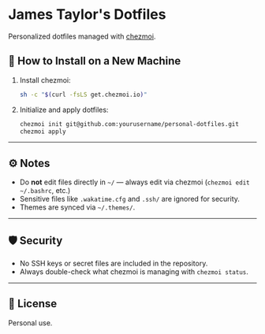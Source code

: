# James Taylor's Dotfiles

Personalized dotfiles managed with [chezmoi](https://www.chezmoi.io/).

## 🚀 How to Install on a New Machine

1. Install chezmoi:
    ```bash
    sh -c "$(curl -fsLS get.chezmoi.io)"
    ```

2. Initialize and apply dotfiles:
    ```bash
    chezmoi init git@github.com:yourusername/personal-dotfiles.git
    chezmoi apply
    ```

---

## ⚙️ Notes
- Do **not** edit files directly in `~/` — always edit via chezmoi (`chezmoi edit ~/.bashrc`, etc.)
- Sensitive files like `.wakatime.cfg` and `.ssh/` are ignored for security.
- Themes are synced via `~/.themes/`.

---

## 🛡️ Security
- No SSH keys or secret files are included in the repository.
- Always double-check what chezmoi is managing with `chezmoi status`.

---

## 📜 License
Personal use.
